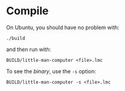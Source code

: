 
# Compile

On Ubuntu, you should have no problem with:

    ./build

and then run with:

    BUILD/little-man-computer <file>.lmc

To see the _binary_, use the `-s` option:

    BUILD/little-man-computer -s <file>.lmc

